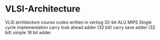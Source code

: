 # VLSI-Architecture
VLSI architecture course codes written in verilog
32-bit ALU
MIPS Single cycle implementation
carry look ahead adder (32 bit)
carry save adder (32 bit)
simple 16 bit adder
